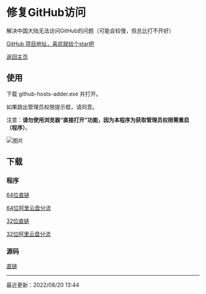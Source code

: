 # 修复GitHub访问

解决中国大陆无法访问GitHub的问题（可能会较慢，但总比打不开好）

[GitHub 项目地址，喜欢就给个star吧](https://github.com/hyc1230/github-hosts-adder)

[返回主页](/)

## 使用

下载 github-hosts-adder.exe 并打开。

如果跳出管理员权限提示框，请同意。

注意：**请勿使用浏览器“直接打开”功能，因为本程序为获取管理员权限需重启（程序）**。

![图片](https://user-images.githubusercontent.com/107044023/185730236-1343de83-234a-4fea-93f1-9b2ca1f073e7.png)

## 下载

### 程序

[64位直链](https://raw.githubusercontent.com/hyc1230/github-hosts-adder/main/github-hosts-adder-64bit.exe)

[64位阿里云盘分流](https://www.aliyundrive.com/s/fFQxHQ8sHNF)

[32位直链](https://raw.githubusercontent.com/hyc1230/github-hosts-adder/main/github-hosts-adder-32bit.exe)

[32位阿里云盘分流](https://www.aliyundrive.com/s/f4KkKMVnd3K)

### 源码

[直链](https://raw.githubusercontent.com/hyc1230/github-host-adder/main/github-hosts-adder.cpp)

---

最近更新：2022/08/20 13:44
